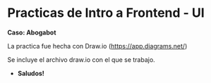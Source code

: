# Practicas de Intro a Frontend - UI

**Caso: Abogabot**

La practica fue hecha con Draw.io (https://app.diagrams.net/)

Se incluye el archivo draw.io con el que se trabajo.


- **Saludos!**
